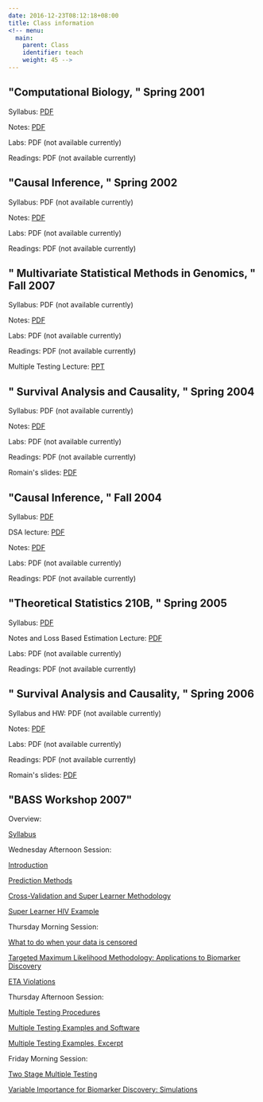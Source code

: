 ```yaml
---
date: 2016-12-23T08:12:18+08:00
title: Class information
<!-- menu:
  main:
    parent: Class
    identifier: teach
    weight: 45 -->
---
```


## "Computational Biology, " Spring 2001

Syllabus: [PDF](../Class_subpages/compbiosyl2001.pdf)

Notes: [PDF](../Class_subpages/compbio.pdf)

Labs: PDF (not available currently)

Readings: PDF (not available currently)

## "Causal Inference, " Spring 2002

Syllabus: PDF (not available currently)

Notes: [PDF](../Class_subpages/slcausal.pdf)

Labs: PDF (not available currently)

Readings: PDF (not available currently)

## " Multivariate Statistical Methods in Genomics, " Fall 2007

Syllabus: PDF (not available currently)

Notes: [PDF](../Class_subpages/fall2003.pdf) 

Labs: PDF (not available currently)

Readings: PDF (not available currently)

Multiple Testing Lecture: [PPT](../Class_subpages/mcp2007.ppt)

## " Survival Analysis and Causality, " Spring 2004

Syllabus: PDF (not available currently)

Notes: [PDF](../Class_subpages/surv2004.pdf)

Labs: PDF (not available currently)

Readings: PDF (not available currently)

Romain's slides: [PDF](../Class_subpages/survMSM2004.pdf)

## "Causal Inference, " Fall 2004

Syllabus: [PDF](../Class_subpages/caus2004syl.pdf)

DSA lecture: [PDF](../Class_subpages/dsaslides.pdf)

Notes: [PDF](../Class_subpages/caus2004.pdf)

Labs: PDF (not available currently)

Readings: PDF (not available currently)

## "Theoretical Statistics 210B, " Spring 2005

Syllabus: [PDF](../Class_subpages/stat210bsyl.pdf)

Notes and Loss Based Estimation Lecture: [PDF](../Class_subpages/stat210b.pdf)

Labs: PDF (not available currently)

Readings: PDF (not available currently)

## " Survival Analysis and Causality, " Spring 2006

Syllabus and HW: PDF (not available currently)

Notes: [PDF](../Class_subpages/surv2004.pdf)

Labs: PDF (not available currently)

Readings: PDF (not available currently)

Romain's slides: [PDF](../Class_subpages/survMSM2004.pdf)

## "BASS Workshop 2007"

Overview:

[Syllabus](link)

Wednesday Afternoon Session:

[Introduction](../Class_subpages/BASS_sec1_1.ppt)

[Prediction Methods](../Class_subpages/BASS_sec1_2.ppt)

[Cross-Validation and Super Learner Methodology](../Class_subpages/BASS_sec1_3.1.pdf)

[Super Learner HIV Example](../Class_subpages/BASS_sec1_3.2.ppt)

Thursday Morning Session:

[What to do when your data is censored](../Class_subpages/BASS_sec2_Censoring.ppt)

[Targeted Maximum Likelihood Methodology: Applications to Biomarker Discovery](../Class_subpages/BASS_sec2_tMLE.ppt)

[ETA Violations](../Class_subpages/BASS_sec2_ETA.ppt)

Thursday Afternoon Session:

[Multiple Testing Procedures](../Class_subpages/BASS_sec3_1.ppt)

[Multiple Testing Examples and Software](../Class_subpages/BASS_sec3_3_Intro.ppt)

[Multiple Testing Examples, Excerpt](../Class_subpages/BASS_sec3_3_mtpEx_Sandrine.pdf)

Friday Morning Session:

[Two Stage Multiple Testing](../Class_subpages/BASS_sec4_1_twoStageMTP.ppt)

[Variable Importance for Biomarker Discovery: Simulations](../Class_subpages/BASS_sec4_1_VIMsimApp_print.ppt)